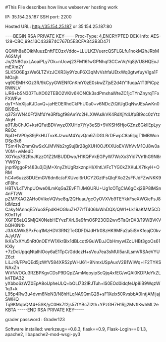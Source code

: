 #This File describes how linux webserver hosting work

IP: 35.154.25.187
SSH port: 2200

Hosted URL: http://35.154.25.187 or 35.154.25.187:80


----BEGIN RSA PRIVATE KEY-----
Proc-Type: 4,ENCRYPTED
DEK-Info: AES-128-CBC,99413C433B74C767D5E3CFA343B3D471

QQWh8a6OikMuuzEnftFEOzxVddo+LLULKZVuercQSFLGLfu1nokM2hJRbMA6SMyl
Jn/2N8GpxLAoaiPLy7Ok+nUowj23FM16fwGPNhqf3CCwVqYq8jVU8HQExJmEXm2Y
SLK5O6EgzWe6LTZVzJCXR3iy9YzuF6X3qMvVshfaUEtxWq0gtwfuyVIga1FMOajh
vq90EMHKGz3R/9kCyyGWENfCnKmY0zE0skwZ7jsE2d4tY1fuqaA1T3PiCpzRWNLV
iJR6+bSN307TuXO02TEBO2VKIv6KONCk3sdPmxhaWteZC1jcTYnZnyrqTFxFXWFw
dyT+NnXljaKJDavQ+jaHEOERhdCkPhU0a0+v6NDcZtQtUgDqNwJEsAwKn0Bi9BcL
q37SrWN40Ff2MfdYe3Rfbgf98AmYc2HLXWAslkVK4RdXjYdUfpBI9cc0zYtzAlqH
a9TJbChJC+kstQFatBDVwyzOXUHp7jYy3eSB+9VKSH6HjoGZnz8GkIlEpLyyR8Qc
NpD+IVP0y89jPkHUTvxKJzwuM4YqvQm6ZiDGLRrDFwpC8a6ljqjT1MBWonDSp3k8
TSm41vZmmQwSxXJMVNb2rg9ujBr28gXUH0OJfXXUoEVWhVvM1OJ8w0aV0M+wMedD
XGYiqs7B2RnJKzzO1Z2MBUDDwo/H1KQFVkEGPyW7WcXx3Yi/l7Vn1hG9N8rYW6Yp
jnprl9ggoPt483u3jDjM+XnyZhUgRzkznpHl/XhtLVFcTYG0kZXKuLX7tkyH+ORM
hC4v6uzz8DUEmGV6dn6c/aFXUvol6rUCY2GztFsQIqFXo22sFFJdFZwNKK9dF8hx
HBTVLcTVhpUOwe0ILmKqGaZEvFTIJMGURU+Ug1cOTgCIA6gCxj2BP8lMSn4nFTzW
pZMPXAO2AHo0VikoVQVse8q/2QHuau/gcOyOVXVb9TEYkkFseXWGieFsJ8ldMzzd
CakyNAnnqE5YuoSFpdKHOGkuZH77rfT406IxWnDQX/QW1+Lk19aKMM5CDK0nTfyf
XGFB5eLQSMjQX0NebHEYvzFXrL6e9fmO6P23OD2wv5TaQrDX3/19WBVKVbQH0Nrb
J3AXAWkSPxFcq1MzHDV3RN2TeGDFDiJdH1r08zHK9MFa2a5iSVKfeajC0kvAJyUW
lkKaTxXYu5nRt0nOEYW1XkrBlx1dBLcqt9GuWEuJCbHmywIZcUHBt3goOs61KXly
+7zDdUpqqNtalhIOoy6aE1TpC/GddczH+sVou7ea3sMUI5arJLsmVRSAeVYUZ6ct
LiLJrR/FPsQEd5jzWfV584XR52pWHJ61+9NmxUSpAuxV2B1WIWq+IF2TYKSNAxZn
WVNVOCu3RZBPKgvCDsP9DQpZAmMqoyipScQjq4xfEG/wQAl0KDPJeYkZLk4TBA32
yXbbo6zWZ0EpA8oUpheULQ+bOLI732lRJTuh+lS0EOd0idqfeUp8iB9WqzW1q3+k
L95p4Rw3u4dvm6NoN3/N8hHLqNA9QmG28+sF1Xelx50RvsbbA0IntjAMijajSWHQ
Tq9KMqbQM4+5SK/yC0Hk7f2js57fYBcZl2th+YPzGH7H1Rjj2MvflKwhML2eKBTA
-----END RSA PRIVATE KEY-----

grader password : Grader123


Software installed: werkzeug==0.8.3, flask==0.9, Flask-Login==0.1.3, apache2, libapache2-mod-wsgi-py3